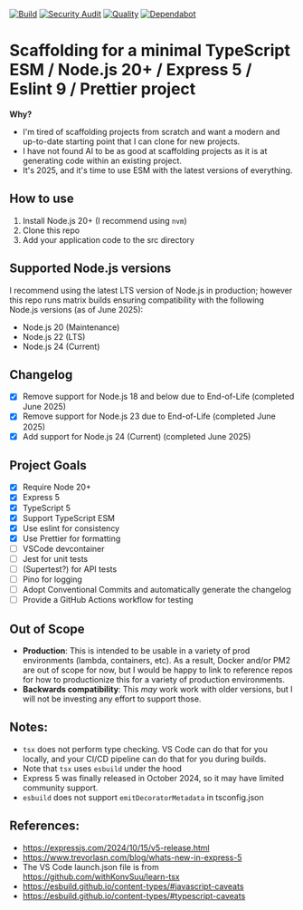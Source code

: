 [![Build](https://github.com/richardm/2025-hello-typescript-node/actions/workflows/build.yml/badge.svg)](https://github.com/richardm/2025-hello-typescript-node/actions/workflows/build.yml)
[![Security Audit](https://github.com/richardm/2025-hello-typescript-node/actions/workflows/audit-dependencies.yml/badge.svg)](https://github.com/richardm/2025-hello-typescript-node/actions/workflows/audit-dependencies.yml)
[![Quality](https://github.com/richardm/2025-hello-typescript-node/actions/workflows/quality-checks.yml/badge.svg)](https://github.com/richardm/2025-hello-typescript-node/actions/workflows/quality-checks.yml)
[![Dependabot](https://github.com/richardm/2025-hello-typescript-node/actions/workflows/dependabot/dependabot-updates/badge.svg)](https://github.com/richardm/2025-hello-typescript-node/actions/workflows/dependabot/dependabot-updates)

# Scaffolding for a minimal TypeScript ESM / Node.js 20+ / Express 5 / Eslint 9 / Prettier project

**Why?**

- I'm tired of scaffolding projects from scratch and want a modern and up-to-date starting point that I can clone for new projects.
- I have not found AI to be as good at scaffolding projects as it is at generating code within an existing project.
- It's 2025, and it's time to use ESM with the latest versions of everything.

## How to use

1. Install Node.js 20+ (I recommend using `nvm`)
2. Clone this repo
3. Add your application code to the src directory

## Supported Node.js versions

I recommend using the latest LTS version of Node.js in production; however this repo runs matrix builds ensuring compatibility with the following Node.js versions (as of June 2025):

- Node.js 20 (Maintenance)
- Node.js 22 (LTS)
- Node.js 24 (Current)

## Changelog

- [x] Remove support for Node.js 18 and below due to End-of-Life (completed June 2025)
- [x] Remove support for Node.js 23 due to End-of-Life (completed June 2025)
- [x] Add support for Node.js 24 (Current) (completed June 2025)

## Project Goals

- [x] Require Node 20+
- [x] Express 5
- [x] TypeScript 5
- [x] Support TypeScript ESM
- [x] Use eslint for consistency
- [x] Use Prettier for formatting
- [ ] VSCode devcontainer
- [ ] Jest for unit tests
- [ ] (Supertest?) for API tests
- [ ] Pino for logging
- [ ] Adopt Conventional Commits and automatically generate the changelog
- [ ] Provide a GitHub Actions workflow for testing

## Out of Scope

- **Production**: This is intended to be usable in a variety of prod environments (lambda, containers, etc). As a result, Docker and/or PM2 are out of scope for now, but I would be happy to link to reference repos for how to productionize this for a variety of production environments.
- **Backwards compatibility**: This _may_ work work with older versions, but I will not be investing any effort to support those.

## Notes:

- `tsx` does not perform type checking. VS Code can do that for you locally, and your CI/CD pipeline can do that for you during builds.
- Note that `tsx` uses `esbuild` under the hood
- Express 5 was finally released in October 2024, so it may have limited community support.
- `esbuild` does not support `emitDecoratorMetadata` in tsconfig.json

## References:

- https://expressjs.com/2024/10/15/v5-release.html
- https://www.trevorlasn.com/blog/whats-new-in-express-5
- The VS Code launch.json file is from https://github.com/withKonvSuu/learn-tsx
- https://esbuild.github.io/content-types/#javascript-caveats
- https://esbuild.github.io/content-types/#typescript-caveats
